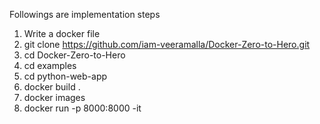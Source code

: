 Followings are implementation steps

1. Write a docker file
2. git clone https://github.com/iam-veeramalla/Docker-Zero-to-Hero.git
3. cd Docker-Zero-to-Hero
4. cd examples
5. cd python-web-app
6. docker build .
7. docker images
8. docker run -p 8000:8000 -it <image ID>
